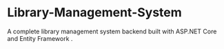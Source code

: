 # Library-Management-System
A complete library management system backend built with ASP.NET Core and Entity Framework .
